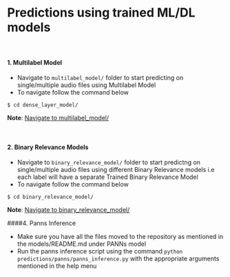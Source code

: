 # Predictions using trained ML/DL models

<br>

#### 1. Multilabel Model
- Navigate to ```multilabel_model/``` folder to start predicting on single/multiple audio files using Multilabel Model
- To navigate follow the command below
```shell
$ cd dense_layer_model/
```
**Note**: [Navigate to multilabel_model/](https://github.com/wildlytech/modular_acoustic_detection/tree/master/predictions/multilabel_model)

<br>

#### 2. Binary Relevance Models
- Navigate to ```binary_relevance_model/``` folder to start predictng on single/multiple audio files using different Binary Relevance models i.e each label will have a separate Trained Binary Relevance Model
- To navigate follow the command below
```shell
$ cd binary_relevance_model/
```
**Note**: [Navigate to binary_relevance_model/](https://github.com/wildlytech/modular_acoustic_detection/tree/master/predictions/binary_relevance_model)

####4. Panns Inference

- Make sure you have all the files moved to the repository as mentioned in 
the models/README.md under PANNs model
- Run the panns inference script using the command `python predictions/panns/panns_inference.py` with the
appropriate arguments mentioned in the help menu

